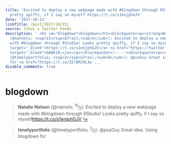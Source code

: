 ```yaml
---
title: 'Excited to deploy a new webpage made with #blogdown through RStudio! Looks
  pretty spiffy, if I say so myself https://t.co/s1enjphGJV'
date: '2017-10-23'
linkTitle: /post/2017/10/23/
source: Yihui's Twitter Feeds
description: ' <h1 id="blogdown">blogdown</h1><blockquote><p><strong>Natalie Nelson</strong>
  (@natnels; <sup>15</sup>&frasl;<sub>2</sub>): Excited to deploy a new webpage made
  with #blogdown through RStudio! Looks pretty spiffy, if I say so myself<a href="https://t.co/s1enjphGJV"
  target="_blank">https://t.co/s1enjphGJV</a> <a href="https://twitter.com/xieyihui/status/922097440500707328"
  target="_blank">&#8618;</a></p></blockquote><!-- --><blockquote><p><strong>timelyportfolio</strong>
  (@timelyportfolio; <sup>2</sup>&frasl;<sub>0</sub>): @pssGuy Great idea. Using blogdown
  for <a href="https://t.co/ZIlbMJ9L3w ...'
disable_comments: true
---
```

 <h1 id="blogdown">blogdown</h1><blockquote><p><strong>Natalie Nelson</strong> (@natnels; <sup>15</sup>&frasl;<sub>2</sub>): Excited to deploy a new webpage made with #blogdown through RStudio! Looks pretty spiffy, if I say so myself<a href="https://t.co/s1enjphGJV" target="_blank">https://t.co/s1enjphGJV</a> <a href="https://twitter.com/xieyihui/status/922097440500707328" target="_blank">&#8618;</a></p></blockquote><!-- --><blockquote><p><strong>timelyportfolio</strong> (@timelyportfolio; <sup>2</sup>&frasl;<sub>0</sub>): @pssGuy Great idea. Using blogdown for <a href="https://t.co/ZIlbMJ9L3w ...